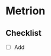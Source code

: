 # Metrion

## Checklist

- [ ] Add <title>
- [ ] Include meta description
- [ ] Update favicons
- [ ] Check sitemap.xml
- [ ] Check robots.txt
- [ ] Run lighthouse

## Quick reminders about this structure:

1. This repo uses CSS vars, not SCSS vars
2. utilities.scss should have most tailwind-style utilities that are needed, like:
  - margins: mt-s, mx-s, 
  - padding: 
  - font-sizes: size-step-s
  - font styles: bold, etc.
3. For client websites, just toss styles right into the page/component because we don't need to worry too much about re-use and organization
4. If you want anything like a grid or flex, and it's weird at all, just go ahead and make it specific and in the file.
5. Videos & images
  - Put images and videos in src/lib/assets. Vite should handle them from there.
  - Then use enhanced:img and basic video
6. Icons: Use @lucide/svelte. See below.
7. Components are built out in src/lib/components

## Icons

Using Lucide

```
<script>
  import { Camera } from '@lucide/svelte';
</script>

<Camera color="#ff3e98" />
```
